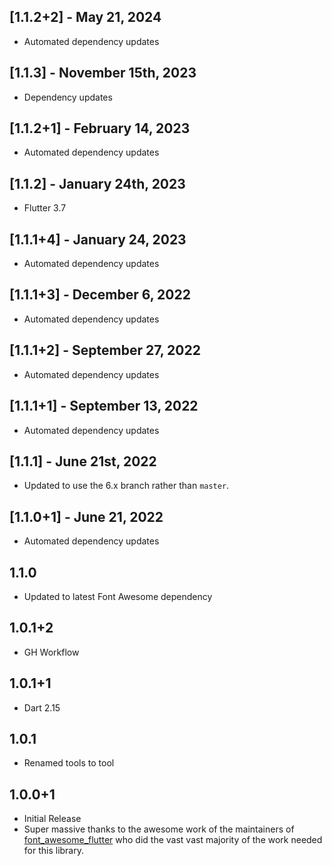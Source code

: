## [1.1.2+2] - May 21, 2024

* Automated dependency updates


## [1.1.3] - November 15th, 2023

* Dependency updates


## [1.1.2+1] - February 14, 2023

* Automated dependency updates


## [1.1.2] - January 24th, 2023

* Flutter 3.7


## [1.1.1+4] - January 24, 2023

* Automated dependency updates


## [1.1.1+3] - December 6, 2022

* Automated dependency updates


## [1.1.1+2] - September 27, 2022

* Automated dependency updates


## [1.1.1+1] - September 13, 2022

* Automated dependency updates


## [1.1.1] - June 21st, 2022

* Updated to use the 6.x branch rather than `master`.


## [1.1.0+1] - June 21, 2022

* Automated dependency updates


## 1.1.0

* Updated to latest Font Awesome dependency


## 1.0.1+2

* GH Workflow


## 1.0.1+1

* Dart 2.15


## 1.0.1

* Renamed tools to tool


## 1.0.0+1

* Initial Release
* Super massive thanks to the awesome work of the maintainers of [font_awesome_flutter](https://pub.dev/packages/font_awesome_flutter) who did the vast vast majority of the work needed for this library.